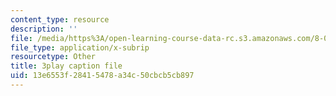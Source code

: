 ```yaml
---
content_type: resource
description: ''
file: /media/https%3A/open-learning-course-data-rc.s3.amazonaws.com/8-04-quantum-physics-i-spring-2013/13e6553f28415478a34c50cbcb5cb897_H5m39G-FAwE.vtt
file_type: application/x-subrip
resourcetype: Other
title: 3play caption file
uid: 13e6553f-2841-5478-a34c-50cbcb5cb897
---
```

